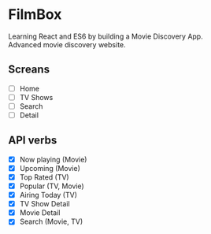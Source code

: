 # FilmBox
Learning React and ES6 by building a Movie Discovery App.  
Advanced movie discovery website.

## Screans

- [ ] Home
- [ ] TV Shows
- [ ] Search
- [ ] Detail

## API verbs

- [X] Now playing (Movie)
- [X] Upcoming (Movie)
- [X] Top Rated (TV)
- [X] Popular (TV, Movie)
- [X] Airing Today (TV)
- [X] TV Show Detail
- [X] Movie Detail
- [X] Search (Movie, TV)
